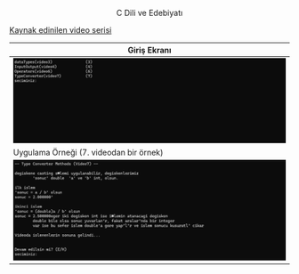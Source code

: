 <p align = "center">
 C Dili ve Edebiyatı  
 
 [Kaynak edinilen video serisi](https://www.youtube.com/watch?v=KnvbUiSxvbM&list=PL98qAXLA6aftD9ZlnjpLhdQAOFI8xIB6e)  


Giriş Ekranı| 
  ---| 
![alt_text](https://github.com/selcukdinc/HelloC/blob/main/images/AnaMenu.png?raw=true) |
Uygulama Örneği (7. videodan bir örnek)|
![alt_text](https://github.com/selcukdinc/HelloC/blob/main/images/V7.png?raw=true) |

</p>
